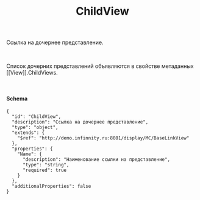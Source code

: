 ﻿---
layout: default
title: ChildView
position: 6
categories: 
tags: 
---

Ссылка на дочернее представление.

   

Список дочерних представлений объявляются в свойстве метаданных [[View]].ChildViews.

   

#### Schema

```
{
  "id": "ChildView",
  "description": "Ссылка на дочернее представление",
  "type": "object",
  "extends": {
    "$ref": "http://demo.infinnity.ru:8081/display/MC/BaseLinkView"
  },
  "properties": {
    "Name": {
      "description": "Наименование ссылки на представление",
      "type": "string",
      "required": true
    }
  },
  "additionalProperties": false
}
```

 

 

